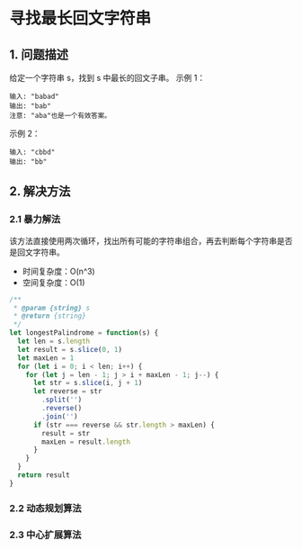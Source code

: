 # 寻找最长回文字符串

## 1. 问题描述

给定一个字符串 s，找到 s 中最长的回文子串。
示例 1：

```
输入: "babad"
输出: "bab"
注意: "aba"也是一个有效答案。
```

示例 2：

```
输入: "cbbd"
输出: "bb"
```

## 2. 解决方法

### 2.1 暴力解法

该方法直接使用两次循环，找出所有可能的字符串组合，再去判断每个字符串是否是回文字符串。

- 时间复杂度：O(n^3)
- 空间复杂度：O(1)

```javascript
/**
 * @param {string} s
 * @return {string}
 */
let longestPalindrome = function(s) {
  let len = s.length
  let result = s.slice(0, 1)
  let maxLen = 1
  for (let i = 0; i < len; i++) {
    for (let j = len - 1; j > i + maxLen - 1; j--) {
      let str = s.slice(i, j + 1)
      let reverse = str
        .split('')
        .reverse()
        .join('')
      if (str === reverse && str.length > maxLen) {
        result = str
        maxLen = result.length
      }
    }
  }
  return result
}
```

### 2.2 动态规划算法

### 2.3 中心扩展算法
